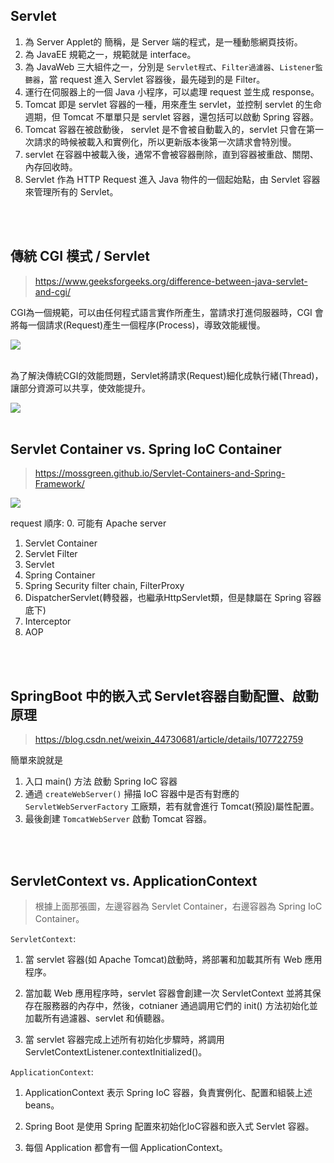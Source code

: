 ## Servlet 
1. 為 Server Applet的 簡稱，是 Server 端的程式，是一種動態網頁技術。
2. 為 JavaEE 規範之一，規範就是 interface。
3. 為 JavaWeb 三大組件之一，分別是 `Servlet程式`、`Filter過濾器`、`Listener監聽器`，當 request 進入 Servlet 容器後，最先碰到的是 Filter。
4. 運行在伺服器上的一個 Java 小程序，可以處理 request 並生成 response。
5. Tomcat 即是 servlet 容器的一種，用來產生 servlet，並控制 servlet 的生命週期，但 Tomcat 不單單只是 servlet 容器，還包括可以啟動 Spring 容器。
6. Tomcat 容器在被啟動後， servlet 是不會被自動載入的，servlet 只會在第一次請求的時候被載入和實例化，所以更新版本後第一次請求會特別慢。
7. servlet 在容器中被載入後，通常不會被容器刪除，直到容器被重啟、關閉、內存回收時。
8. Servlet 作為 HTTP Request 進入 Java 物件的一個起始點，由 Servlet 容器來管理所有的 Servlet。

<br/>

<br/>

## 傳統 CGI 模式 / Servlet
> https://www.geeksforgeeks.org/difference-between-java-servlet-and-cgi/

CGI為一個規範，可以由任何程式語言實作所產生，當請求打進伺服器時，CGI 會將每一個請求(Request)產生一個程序(Process)，導致效能緩慢。

<img src="https://media.geeksforgeeks.org/wp-content/uploads/20200612201322/CGI2.png">

<br/>

<br/>

為了解決傳統CGI的效能問題，Servlet將請求(Request)細化成執行緒(Thread)，讓部分資源可以共享，使效能提升。

<img src="https://media.geeksforgeeks.org/wp-content/uploads/20200612200618/Servlet2.png">

<br/>

<br/>


## Servlet Container vs. Spring IoC Container

> https://mossgreen.github.io/Servlet-Containers-and-Spring-Framework/

<img src='https://user-images.githubusercontent.com/8748075/86555900-d9095d00-bfa5-11ea-87f9-fac27fc6de3f.png'>

request 順序: 
0. 可能有 Apache server
1. Servlet Container
2. Servlet Filter
3. Servlet
4. Spring Container
5. Spring Security filter chain, FilterProxy
6. DispatcherServlet(轉發器，也繼承HttpServlet類，但是隸屬在 Spring 容器底下)
7. Interceptor
8. AOP


<br/>

<br/>

## SpringBoot 中的嵌入式 Servlet容器自動配置、啟動原理

> https://blog.csdn.net/weixin_44730681/article/details/107722759

簡單來說就是

1. 入口 main() 方法
啟動 Spring IoC 容器
2. 通過 `createWebServer()` 掃描 IoC 容器中是否有對應的 `ServletWebServerFactory` 工廠類，若有就會進行 Tomcat(預設)屬性配置。
3. 最後創建 `TomcatWebServer` 啟動 Tomcat 容器。

<br/>

<br/>

## ServletContext vs. ApplicationContext

> 根據上面那張圖，左邊容器為 Servlet Container，右邊容器為 Spring IoC Container。

`ServletContext`:

1. 當 servlet 容器(如 Apache Tomcat)啟動時，將部署和加載其所有 Web 應用程序。

2. 當加載 Web 應用程序時，servlet 容器會創建一次 ServletContext 並將其保存在服務器的內存中，然後，cotnianer 通過調用它們的 init() 方法初始化並加載所有過濾器、servlet 和偵聽器。

3. 當 servlet 容器完成上述所有初始化步驟時，將調用 ServletContextListener.contextInitialized()。


`ApplicationContext`: 

1. ApplicationContext 表示 Spring IoC 容器，負責實例化、配置和組裝上述 beans。

2. Spring Boot 是使用 Spring 配置來初始化IoC容器和嵌入式 Servlet 容器。

3. 每個 Application 都會有一個 ApplicationContext。
